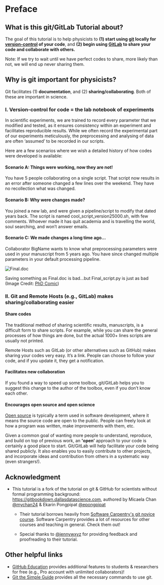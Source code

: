 # Preface
## What is this git/GitLab Tutorial about?

The goal of this tutorial is to help physicists to **(1) start using [git](https://git-scm.com/) locally for [version-control](https://en.wikipedia.org/wiki/Version_control) of your code**, and **(2) begin using [GitLab](http://git.science.uu.nl/) to share your code and collaborate with others.**


Note: If we try to wait until we have perfect codes to share, more likely than not, we will end up never sharing them.

## Why is git important for physicists?

Git facilitates (1) **documentation**, and (2) **sharing/collaborating**. Both of these are important in science.

### I. Version-control for code = the lab notebook of experiments

In scientific experiments, we are trained to record every parameter that we modified and tested, as it ensures consistency  within an experiment and facilitates reproducible results. While we often record the experimental part of our experiments meticulously, the preprocessing and analysing of data are often ‘assumed’ to be recorded in our scripts.

Here are a few scenarios where we wish a detailed history of how codes were developed is available:

#### Scenario A: Things were working, now they are not!
You have 5 people collaborating on a single script. That script now results in an error after someone changed a few lines over the weekend. They have no recollection what was changed.

#### Scenario B: Why were changes made?
You joined a new lab, and were given a pipeline/script to modify that dated years back. The script is named cool_script_version25000.sh, with few comments. Whoever made it has quit academia and is travelling the world, soul searching, and won’t answer emails.

#### Scenario C: We made changes a long time ago…
Collaborator BigName wants to know what preprocessing parameters were used in your manuscript from 5 years ago.  You have since changed multiple parameters in your default processing pipeline.

![](https://phdcomics.com/comics/archive/phd101212s.gif "Final.doc")

Saving something as Final.doc is bad...but Final_script.py is just as bad (Image Credit: [PhD Comic](https://phdcomics.com/comics/archive.php?comicid=1531))


### II. Git and Remote Hosts (e.g., GitLab) makes sharing/collaborating easier

#### Share codes
The traditional method of sharing scientific results, manuscripts, is a difficult form to share scripts. For example, while you can share the general processes of how things are done, but the actual 1000+ lines scripts are usually not printed.

Remote Hosts such as GitLab (or other alternatives such as GitHub) makes sharing your codes very easy. It’s a link. People can choose to follow your code, and if you update it, they get a notification.

#### Facilitates new collaboration
If you found a way to speed up some toolbox, git/GitLab helps you to suggest this change to the author of the toolbox, even if you don’t know each other.

#### Encourages open source and open science

[Open source](https://en.wikipedia.org/wiki/Open-source_software) is typically a term used in software development, where it means the source code are open to the public. People can freely look at how a program was written, make improvements with them, etc.

Given a common goal of wanting more people to understand, reproduce, and build on top of previous work, an **'open’** approach to your code is certainly a good place to start. Git/GitLab will help facilitate your code being shared publicly. It also enables you to easily contribute to other projects, and incorporate ideas and contribution from others in a systematic way (even strangers!).


## Acknowledgment
* This tutorial is a fork of the tutorial on git & GitHub for scientists without formal programming background: https://gitbookdown.dallasdatascience.com, authored by Micaela Chan [@mychan24](https://github.com/mychan24) & Ekarin Pongpipat [@epongpipat](https://github.com/epongpipat)

  * Their tutorial borrows heavily from [Software Carpentry's git novice course](https://swcarpentry.github.io/git-novice/). Software Carpentry provides a lot of resources for other courses and teaching in general. Check them out!

  * Special thanks to [@jennywxyz](https://github.com/jennywxyz) for providing feedback and proofreading to their tutorial.


## Other helpful links
* [GitHub Education](https://education.github.com/) provides additional features to students & researchers for free (e.g., Pro account with unlimited collaborators)!
* [Git the Simple Guide](https://rogerdudler.github.io/git-guide/) provides all the necessary commands to use git.
